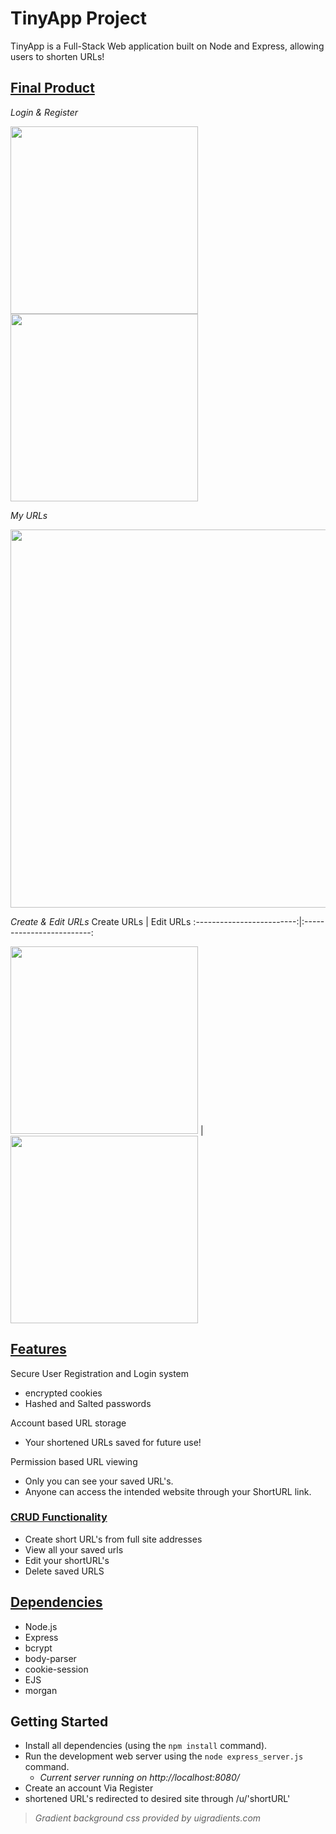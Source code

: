 # TinyApp Project

TinyApp is a Full-Stack Web application built on Node and Express, allowing users to shorten URLs!

## <ins>Final Product</ins>

*Login & Register*

<img src=https://user-images.githubusercontent.com/52307383/111701353-52797080-8800-11eb-869b-09e097d1082b.png width="300">
<img src=https://user-images.githubusercontent.com/52307383/111701397-658c4080-8800-11eb-89d3-0d87232c93a1.png width="300">

*My URLs*

<img src=https://user-images.githubusercontent.com/52307383/111699857-44c2eb80-87fe-11eb-82ea-441bc42da220.png width="605">

*Create & Edit URLs*
Create URLs                | Edit URLs
:-------------------------:|:-------------------------:

<img src=https://user-images.githubusercontent.com/52307383/111700843-99b33180-87ff-11eb-912a-77dea605f5a6.png width="300"> | <img src=https://user-images.githubusercontent.com/52307383/111701024-d2530b00-87ff-11eb-8804-30fea0350767.png width="300">






## <ins>Features</ins>
 Secure User Registration and Login system
  * encrypted cookies
  * Hashed and Salted passwords

 Account based URL storage
  * Your shortened URLs saved for future use!

Permission based URL viewing
  * Only you can see your saved URL's.
  * Anyone can access the intended website through your ShortURL link.


### <ins>CRUD Functionality</ins>
* Create short URL's from full site addresses
* View all your saved urls
* Edit your shortURL's
* Delete saved URLS



## <ins>Dependencies</ins> 

- Node.js
- Express
- bcrypt
- body-parser
- cookie-session
- EJS
- morgan

## Getting Started

- Install all dependencies (using the `npm install` command).
- Run the development web server using the `node express_server.js` command.
  * *Current server running on http://localhost:8080/*
- Create an account Via Register
- shortened URL's redirected to desired site through /u/'shortURL'


> *Gradient background css provided by uigradients.com*